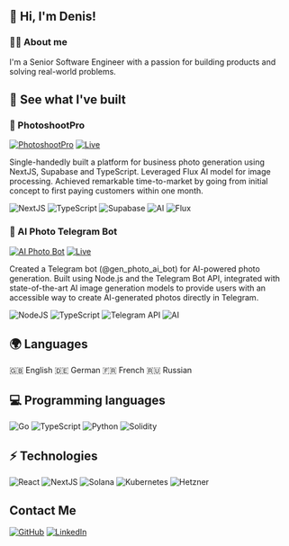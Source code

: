 ## 👋 Hi, I'm Denis!

### 👨‍💻 About me

I'm a Senior Software Engineer with a passion for building products and solving real-world problems.

## 🚀 See what I've built

### 📸 PhotoshootPro

[![PhotoshootPro](https://img.shields.io/badge/PhotoshootPro-000000?style=for-the-badge&logo=https://www.getphotoshootpro.com/logo.svg)](https://getphotoshootpro.com)
[![Live](https://img.shields.io/badge/Live-success?style=for-the-badge)](https://photoshootpro.com)

Single-handedly built a platform for business photo generation using NextJS, Supabase and TypeScript. Leveraged Flux AI model for image processing. Achieved remarkable time-to-market by going from initial concept to first paying customers within one month.

![NextJS](https://img.shields.io/badge/Next.js-000000?style=for-the-badge&logo=next.js&logoColor=white)
![TypeScript](https://img.shields.io/badge/TypeScript-007ACC?style=for-the-badge&logo=typescript&logoColor=white)
![Supabase](https://img.shields.io/badge/Supabase-3ECF8E?style=for-the-badge&logo=supabase&logoColor=white)
![AI](https://img.shields.io/badge/AI-FF6B6B?style=for-the-badge&logo=ai&logoColor=white)
![Flux](https://img.shields.io/badge/Flux-61DAFB?style=for-the-badge)

### 🤖 AI Photo Telegram Bot

[![AI Photo Bot](https://img.shields.io/badge/Telegram_Bot-26A5E4?style=for-the-badge&logo=telegram&logoColor=white)](https://t.me/gen_photo_ai_bot)
[![Live](https://img.shields.io/badge/Live-success?style=for-the-badge)](https://t.me/gen_photo_ai_bot)

Created a Telegram bot (@gen_photo_ai_bot) for AI-powered photo generation. Built using Node.js and the Telegram Bot API, integrated with state-of-the-art AI image generation models to provide users with an accessible way to create AI-generated photos directly in Telegram.

![NodeJS](https://img.shields.io/badge/Node.js-43853D?style=for-the-badge&logo=node.js&logoColor=white)
![TypeScript](https://img.shields.io/badge/TypeScript-007ACC?style=for-the-badge&logo=typescript&logoColor=white)
![Telegram API](https://img.shields.io/badge/Telegram_API-26A5E4?style=for-the-badge&logo=telegram&logoColor=white)
![AI](https://img.shields.io/badge/AI-FF6B6B?style=for-the-badge&logo=ai&logoColor=white)

## 🌍 Languages

🇬🇧 English
🇩🇪 German
🇫🇷 French
🇷🇺 Russian

## 💻 Programming languages

![Go](https://img.shields.io/badge/Go-00ADD8?style=for-the-badge&logo=go&logoColor=white)
![TypeScript](https://img.shields.io/badge/TypeScript-007ACC?style=for-the-badge&logo=typescript&logoColor=white)
![Python](https://img.shields.io/badge/Python-3776AB?style=for-the-badge&logo=python&logoColor=white)
![Solidity](https://img.shields.io/badge/Solidity-363636?style=for-the-badge&logo=solidity&logoColor=white)

## ⚡ Technologies

![React](https://img.shields.io/badge/React-20232A?style=for-the-badge&logo=react&logoColor=61DAFB)
![NextJS](https://img.shields.io/badge/Next.js-000000?style=for-the-badge&logo=next.js&logoColor=white)
![Solana](https://img.shields.io/badge/Solana-000000?style=for-the-badge&logo=solana&logoColor=white)
![Kubernetes](https://img.shields.io/badge/Kubernetes-326CE5?style=for-the-badge&logo=kubernetes&logoColor=white)
![Hetzner](https://img.shields.io/badge/Hetzner-D50C2D?style=for-the-badge&logo=hetzner&logoColor=white)

## Contact Me

[![GitHub](https://img.shields.io/badge/GitHub-100000?style=for-the-badge&logo=github&logoColor=white)](https://github.com/deniurchak)
[![LinkedIn](https://img.shields.io/badge/LinkedIn-0077B5?style=for-the-badge&logo=linkedin&logoColor=white)](https://www.linkedin.com/in/denis-yurchak/)
